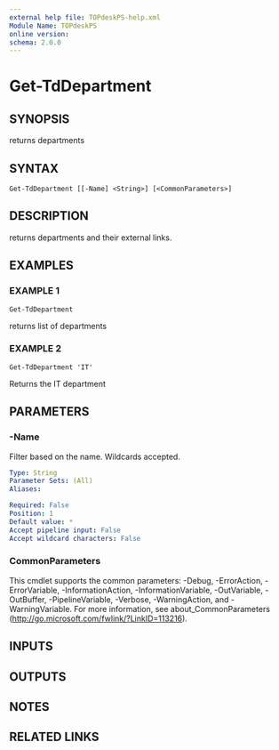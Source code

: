 ```yaml
---
external help file: TOPdeskPS-help.xml
Module Name: TOPdeskPS
online version:
schema: 2.0.0
---
```


# Get-TdDepartment

## SYNOPSIS
returns departments

## SYNTAX

```
Get-TdDepartment [[-Name] <String>] [<CommonParameters>]
```

## DESCRIPTION
returns departments and their external links.

## EXAMPLES

### EXAMPLE 1
```
Get-TdDepartment
```

returns list of departments

### EXAMPLE 2
```
Get-TdDepartment 'IT'
```

Returns the IT department

## PARAMETERS

### -Name
Filter based on the name.
Wildcards accepted.

```yaml
Type: String
Parameter Sets: (All)
Aliases:

Required: False
Position: 1
Default value: *
Accept pipeline input: False
Accept wildcard characters: False
```

### CommonParameters
This cmdlet supports the common parameters: -Debug, -ErrorAction, -ErrorVariable, -InformationAction, -InformationVariable, -OutVariable, -OutBuffer, -PipelineVariable, -Verbose, -WarningAction, and -WarningVariable.
For more information, see about_CommonParameters (http://go.microsoft.com/fwlink/?LinkID=113216).

## INPUTS

## OUTPUTS

## NOTES

## RELATED LINKS
